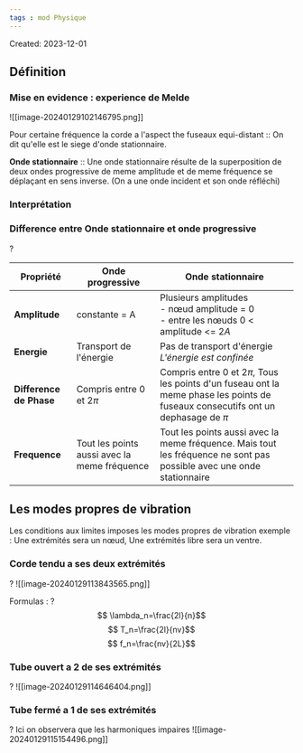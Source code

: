 ```yaml
---
tags : mod Physique
---
```

Created: 2023-12-01

## Définition
### Mise en evidence : **experience de Melde**

![[image-20240129102146795.png]]

Pour certaine fréquence la corde a l'aspect the fuseaux equi-distant :: On dit qu'elle est le siege d'onde stationnaire.

**Onde stationnaire** :: Une onde stationnaire résulte de la superposition de deux ondes progressive de meme amplitude et de meme fréquence se déplaçant  en sens inverse. (On a une onde incident et son onde réfléchi)
### Interprétation



### Difference entre Onde stationnaire et onde progressive
?

| Propriété | Onde progressive | Onde stationnaire |
| ---- | ---- | ---- |
| **Amplitude** | constante = A | Plusieurs amplitudes<br>- nœud amplitude = $0$<br>- entre les nœuds $0$ < amplitude <= $2A$ |
| **Energie** | Transport de l'énergie | Pas de transport d'énergie *L'énergie est confinée* |
| **Difference de Phase** | Compris entre $0$ et $2\pi$ | Compris entre $0$ et $2\pi$, Tous les points d'un fuseau ont la meme phase les points de fuseaux consecutifs ont un dephasage de $\pi$ |
| **Frequence** | Tout les points aussi avec la meme fréquence | Tout les points aussi avec la meme fréquence. Mais tout les fréquence ne sont pas possible avec une onde stationnaire |
## Les modes propres de vibration
Les conditions aux limites imposes les modes propres de vibration 
exemple : Une extrémités sera un nœud, Une extrémités libre sera un ventre.

### Corde tendu a ses deux extrémités
?
![[image-20240129113843565.png]]

Formulas :
?
$$ \lambda_n=\frac{2l}{n}$$
$$ T_n=\frac{2l}{nv}$$
$$ f_n=\frac{nv}{2L}$$
### Tube ouvert a 2 de ses extrémités
?
![[image-20240129114646404.png]]

### Tube fermé a 1 de ses extrémités
?
Ici on observera que les harmoniques impaires 
![[image-20240129115154496.png]]



